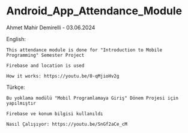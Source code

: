 # Android_App_Attendance_Module

Ahmet Mahir Demirelli - 03.06.2024

English:

    This attendance module is done for "Introduction to Mobile Programming" Semester Project

    Firebase and location is used

    How it works: https://youtu.be/0-qMjioHv2g

Türkçe:
    
    Bu yoklama modülü "Mobil Programlamaya Giriş" Dönem Projesi için yapılmıştır

    Firebase ve konum bilgisi kullanıldı

    Nasıl Çalışıyor: https://youtu.be/SnGf2aCe_cM
  

